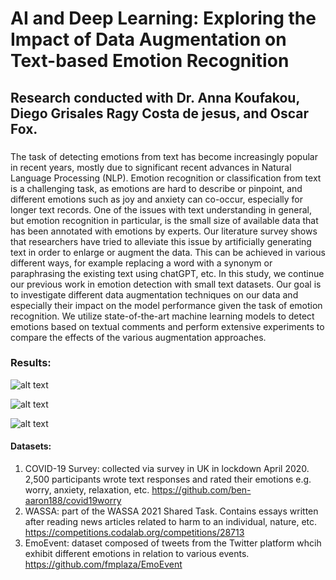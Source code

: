 # AI and Deep Learning: Exploring the Impact of Data Augmentation on Text-based Emotion Recognition

## Research conducted with Dr. Anna Koufakou, Diego Grisales Ragy Costa de jesus, and Oscar Fox. 

###
The task of detecting emotions from text has become increasingly popular
in recent years, mostly due to significant recent advances in Natural
Language Processing (NLP). Emotion recognition or classification from text
is a challenging task, as emotions are hard to describe or pinpoint, and
different emotions such as joy and anxiety can co-occur, especially for
longer text records.
One of the issues with text understanding in general, but emotion
recognition in particular, is the small size of available data that has been
annotated with emotions by experts. Our literature survey shows that
researchers have tried to alleviate this issue by artificially generating text in
order to enlarge or augment the data. This can be achieved in various
different ways, for example replacing a word with a synonym or
paraphrasing the existing text using chatGPT, etc.
In this study, we continue our previous work in emotion detection with small
text datasets. Our goal is to investigate different data augmentation
techniques on our data and especially their impact on the model
performance given the task of emotion recognition. We utilize
state-of-the-art machine learning models to detect emotions based on
textual comments and perform extensive experiments to compare the
effects of the various augmentation approaches.

### Results:
![alt text](Bargraph-CovidResults.png)

![alt text](Bargraph-WASSAResults.png)

![alt text](Bargraph-EmoeventResults.png)

#### Datasets:

1. COVID-19 Survey: collected via survey in UK in lockdown April 2020. 2,500 participants
wrote text responses and rated their emotions e.g. worry, anxiety, relaxation, etc.
https://github.com/ben-aaron188/covid19worry 
2. WASSA: part of the WASSA 2021 Shared Task. Contains essays written after reading
news articles related to harm to an individual, nature, etc.
https://competitions.codalab.org/competitions/28713
3. EmoEvent: dataset composed of tweets from the Twitter platform whcih exhibit different emotions in relation to various events.
https://github.com/fmplaza/EmoEvent

